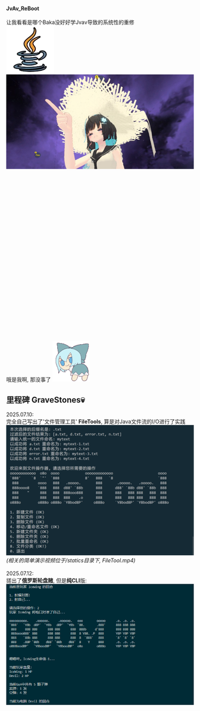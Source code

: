 #### JvAv_ReBoot
让我看看是哪个Baka没好好学Jvav导致的系统性的重修<br>
![jvavIcon](statics/jvav.png)![BakaWing](statics/point.png)
<br><br><br><br><br><br><br><br><br><br><br><br><br><br><br><br><br><br><br><br><br><br><br><br><br><br><br><br>
哦是我啊, 那没事了 ![bakaSwing](statics/baka.gif)<br>
## 里程碑 GraveStones💀
2025.07.10: <br>
完全自己写出了'文件管理工具' **FileTools**, 算是对Java文件流的I/O进行了实践
![FileTool](/statics/FileTool.png)<br>
*(相关的简单演示视频位于/statics目录下, FileTool.mp4)*<br>
<br>
2025.07.12: <br>
搓出了**俄罗斯轮盘赌**, 但是**纯CLI**版:
![FileTool](/statics/Russian_Roulette.png)<br>